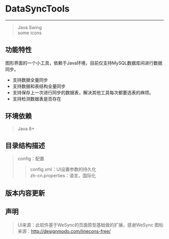 
DataSyncTools
============
-------
>Java Swing  
>some icons

功能特性
---------
图形界面的一个小工具，依赖于Java环境，目前仅支持MySQL数据库间进行数据同步。
* 支持数据全量同步
* 支持数据和表结构全量同步
* 支持保存上一次进行同步的数据表，解决其他工具每次都要选表的麻烦。
* 支持检测数据表是否存在

环境依赖
---------
>Java 8+

目录结构描述
-------------
>config：配置
>>config.xml：UI设置参数的持久化  
>>zh-cn.properties：语言，国际化


版本内容更新
-------------

声明
-------
>UI来源：此软件基于WeSync的页面原型基础做的扩展，感谢WeSync
>图标来源：http://designmodo.com/linecons-free/